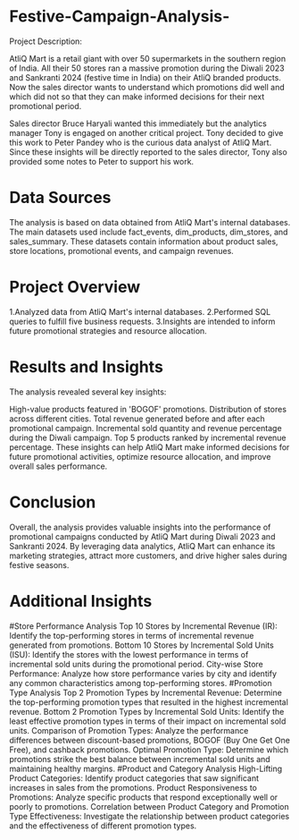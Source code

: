 # Festive-Campaign-Analysis-

Project Description:

AtliQ Mart is a retail giant with over 50 supermarkets in the southern region of India. All their 50 stores ran a massive promotion during the Diwali 2023 and Sankranti 2024 (festive time in India) on their AtliQ branded products. Now the sales director wants to understand which promotions did well and which did not so that they can make informed decisions for their next promotional period.

Sales director Bruce Haryali wanted this immediately but the analytics manager Tony is engaged on another critical project. Tony decided to give this work to Peter Pandey who is the curious data analyst of AtliQ Mart. Since these insights will be directly reported to the sales director, Tony also provided some notes to Peter to support his work.

# Data Sources

The analysis is based on data obtained from AtliQ Mart's internal databases. The main datasets used include fact_events, dim_products, dim_stores, and sales_summary. These datasets contain information about product sales, store locations, promotional events, and campaign revenues.

# Project Overview

1.Analyzed data from AtliQ Mart's internal databases.
2.Performed SQL queries to fulfill five business requests.
3.Insights are intended to inform future promotional strategies and resource allocation.


# Results and Insights

The analysis revealed several key insights:

High-value products featured in 'BOGOF' promotions.
Distribution of stores across different cities.
Total revenue generated before and after each promotional campaign.
Incremental sold quantity and revenue percentage during the Diwali campaign.
Top 5 products ranked by incremental revenue percentage.
These insights can help AtliQ Mart make informed decisions for future promotional activities, optimize resource allocation, and improve overall sales performance.


# Conclusion
Overall, the analysis provides valuable insights into the performance of promotional campaigns conducted by AtliQ Mart during Diwali 2023 and Sankranti 2024. By leveraging data analytics, AtliQ Mart can enhance its marketing strategies, attract more customers, and drive higher sales during festive seasons.


# Additional Insights
#Store Performance Analysis
Top 10 Stores by Incremental Revenue (IR): Identify the top-performing stores in terms of incremental revenue generated from promotions.
Bottom 10 Stores by Incremental Sold Units (ISU): Identify the stores with the lowest performance in terms of incremental sold units during the promotional period.
City-wise Store Performance: Analyze how store performance varies by city and identify any common characteristics among top-performing stores.
#Promotion Type Analysis
Top 2 Promotion Types by Incremental Revenue: Determine the top-performing promotion types that resulted in the highest incremental revenue.
Bottom 2 Promotion Types by Incremental Sold Units: Identify the least effective promotion types in terms of their impact on incremental sold units.
Comparison of Promotion Types: Analyze the performance differences between discount-based promotions, BOGOF (Buy One Get One Free), and cashback promotions.
Optimal Promotion Type: Determine which promotions strike the best balance between incremental sold units and maintaining healthy margins.
#Product and Category Analysis
High-Lifting Product Categories: Identify product categories that saw significant increases in sales from the promotions.
Product Responsiveness to Promotions: Analyze specific products that respond exceptionally well or poorly to promotions.
Correlation between Product Category and Promotion Type Effectiveness: Investigate the relationship between product categories and the effectiveness of different promotion types.
